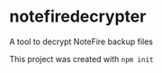 # notefiredecrypter
A tool to decrypt NoteFire backup files

This project was created with `npm init`
